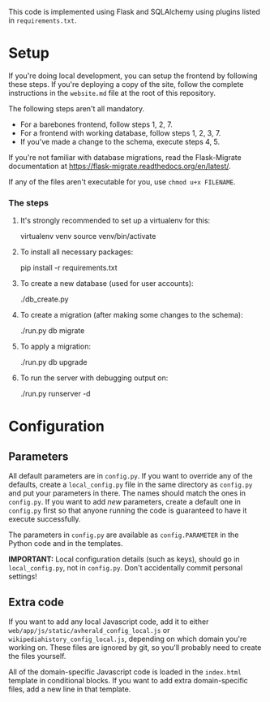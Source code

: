 This code is implemented using Flask and SQLAlchemy using plugins listed in
`requirements.txt`.

Setup
=====

If you're doing local development, you can setup the frontend by following
these steps. If you're deploying a copy of the site, follow the complete
instructions in the `website.md` file at the root of this repository.

The following steps aren't all mandatory.

* For a barebones frontend, follow steps 1, 2, 7.
* For a frontend with working database, follow steps 1, 2, 3, 7.
* If you've made a change to the schema, execute steps 4, 5.

If you're not familiar with database migrations, read the Flask-Migrate
documentation at https://flask-migrate.readthedocs.org/en/latest/.

If any of the files aren't executable for you, use `chmod u+x FILENAME`.

### The steps

1. It's strongly recommended to set up a virtualenv for this:

    virtualenv venv
    source venv/bin/activate

2. To install all necessary packages:

    pip install -r requirements.txt

3. To create a new database (used for user accounts):

    ./db_create.py

4. To create a migration (after making some changes to the schema):

    ./run.py db migrate

5. To apply a migration:

    ./run.py db upgrade

6. To run the server with debugging output on:

    ./run.py runserver -d

Configuration
=============

## Parameters

All default parameters are in `config.py`. If you want to override any of the
defaults, create a `local_config.py` file in the same directory as `config.py`
and put your parameters in there. The names should match the ones in
`config.py`. If you want to add *new* parameters, create a default one in
`config.py` first so that anyone running the code is guaranteed to have it
execute successfully.

The parameters in `config.py` are available as `config.PARAMETER` in the Python
code and in the templates.

**IMPORTANT:** Local configuration details (such as keys), should go in
`local_config.py`, not in `config.py`. Don't accidentally commit personal
settings!

## Extra code

If you want to add any local Javascript code, add it to either
`web/app/js/static/avherald_config_local.js` or
`wikipediahistory_config_local.js`, depending on which domain you're working
on. These files are ignored by git, so you'll probably need to create the files
yourself.

All of the domain-specific Javascript code is loaded in the `index.html`
template in conditional blocks. If you want to add extra domain-specific files,
add a new line in that template.
